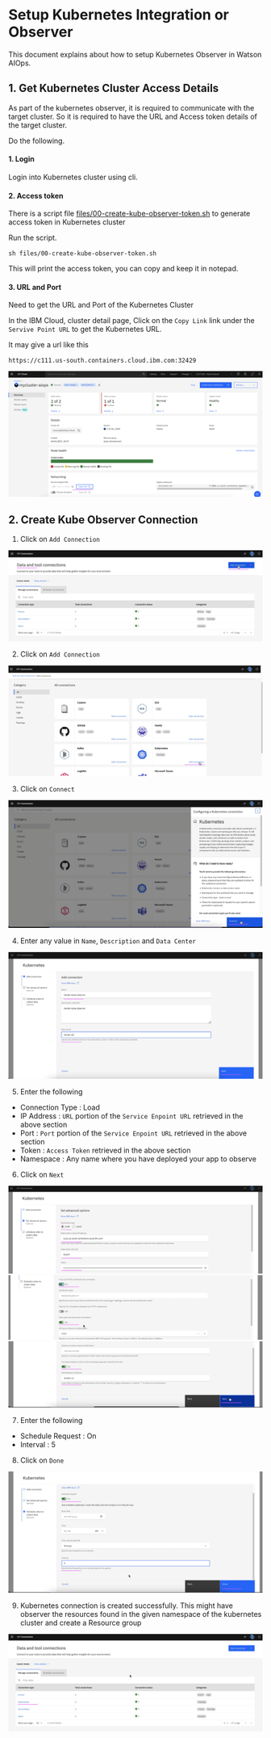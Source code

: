# Setup Kubernetes Integration or Observer

This document explains about how to setup Kubernetes Observer in Watson AIOps.

## 1. Get Kubernetes Cluster Access Details

As part of the kubernetes observer, it is required to communicate with the target cluster. So it is required to have the URL and Access token details of the target cluster. 

Do the following.


#### 1. Login

Login into Kubernetes cluster using cli.

#### 2. Access token 

There is a script file [files/00-create-kube-observer-token.sh](./files/00-create-kube-observer-token.sh) to generate access token in Kubernetes cluster

Run the script.

```
sh files/00-create-kube-observer-token.sh
```

This will print the access token, you can copy and keep it in notepad.

#### 3. URL and Port 

Need to get the URL and Port of the Kubernetes Cluster

In the IBM Cloud, cluster detail page, Click on the `Copy Link` link under the `Servive Point URL` to get the Kubernetes URL. 

It may give a url like this 

```
https://c111.us-south.containers.cloud.ibm.com:32429
```

<img src="images/image-00020.png">

## 2. Create Kube Observer Connection

1. Click on `Add Connection`

<img src="images/image-00001.png">

2. Click on `Add Connection`

<img src="images/image-00002.png">

3. Click on `Connect`

<img src="images/image-00003.png">

4. Enter any value in `Name`,  `Description` and `Data Center`

<img src="images/image-00004.png">

5. Enter the following

 - Connection Type : Load
 - IP Address : `URL` portion of the `Service Enpoint URL` retrieved in the above section
 - Port : `Port` portion of the `Service Enpoint URL` retrieved in the above section
 - Token : `Access Token` retrieved in the above section
 - Namespace : Any name where you have deployed your app to observe

6. Click on `Next`

<img src="images/image-00005.png">
<img src="images/image-00006.png">
<img src="images/image-00007.png">

7. Enter the following

 - Schedule Request : On
 - Interval : 5

8. Click on `Done`

<img src="images/image-00008.png">

9. Kubernetes connection is created successfully. This might have observer the resources found in the given namespace of the kubernetes cluster and create a Resource group

<img src="images/image-00009.png">
